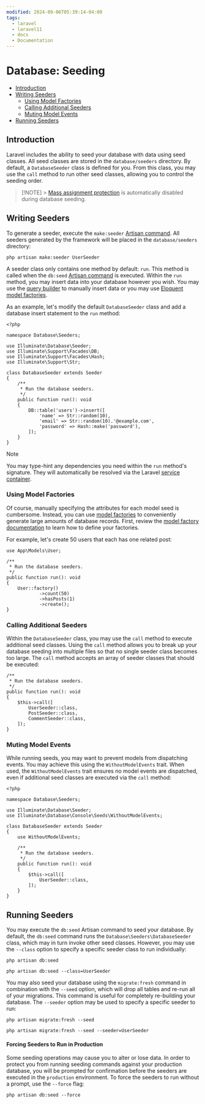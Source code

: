 ```yaml
---
modified: 2024-09-06T05:39:14-04:00
tags:
  - laravel
  - laravel11
  - docs
  - Documentation
---
```


# Database: Seeding

- [Introduction](#Introduction)
- [Writing Seeders](<#Writing Seeders>)
  - [Using Model Factories](<#Using Model Factories>)
  - [Calling Additional Seeders](<#Calling Additional Seeders>)
  - [Muting Model Events](<#Muting Model Events>)
- [Running Seeders](<#Running Seeders>)

<a name="introduction"></a>

## Introduction

Laravel includes the ability to seed your database with data using seed classes. All seed classes are stored in the `database/seeders` directory. By default, a `DatabaseSeeder` class is defined for you. From this class, you may use the `call` method to run other seed classes, allowing you to control the seeding order.

> [!NOTE] > [Mass assignment protection](/12.Laravel%2011.x%20Docs/08.Eloquent%20ORM/01.eloquent#mass-assignment) is automatically disabled during database seeding.

<a name="writing-seeders"></a>

## Writing Seeders

To generate a seeder, execute the `make:seeder` [Artisan command](/12.Laravel%2011.x%20Docs/05.Digging%20Deeper/01.artisan). All seeders generated by the framework will be placed in the `database/seeders` directory:

```shell
php artisan make:seeder UserSeeder
```

A seeder class only contains one method by default: `run`. This method is called when the `db:seed` [Artisan command](/12.Laravel%2011.x%20Docs/05.Digging%20Deeper/01.artisan) is executed. Within the `run` method, you may insert data into your database however you wish. You may use the [query builder](/12.Laravel%2011.x%20Docs/07.Database/02.queries) to manually insert data or you may use [Eloquent model factories](/12.Laravel%2011.x%20Docs/08.Eloquent%20ORM/07.eloquent-factories).

As an example, let's modify the default `DatabaseSeeder` class and add a database insert statement to the `run` method:

    <?php

    namespace Database\Seeders;

    use Illuminate\Database\Seeder;
    use Illuminate\Support\Facades\DB;
    use Illuminate\Support\Facades\Hash;
    use Illuminate\Support\Str;

    class DatabaseSeeder extends Seeder
    {
        /**
         * Run the database seeders.
         */
        public function run(): void
        {
            DB::table('users')->insert([
                'name' => Str::random(10),
                'email' => Str::random(10).'@example.com',
                'password' => Hash::make('password'),
            ]);
        }
    }

> [!NOTE]
> You may type-hint any dependencies you need within the `run` method's signature. They will automatically be resolved via the Laravel [service container](/12.Laravel%2011.x%20Docs/03.Architecture%20Concepts/02.container).

<a name="using-model-factories"></a>

### Using Model Factories

Of course, manually specifying the attributes for each model seed is cumbersome. Instead, you can use [model factories](/12.Laravel%2011.x%20Docs/08.Eloquent%20ORM/07.eloquent-factories) to conveniently generate large amounts of database records. First, review the [model factory documentation](/12.Laravel%2011.x%20Docs/08.Eloquent%20ORM/07.eloquent-factories) to learn how to define your factories.

For example, let's create 50 users that each has one related post:

    use App\Models\User;

    /**
     * Run the database seeders.
     */
    public function run(): void
    {
        User::factory()
                ->count(50)
                ->hasPosts(1)
                ->create();
    }

<a name="calling-additional-seeders"></a>

### Calling Additional Seeders

Within the `DatabaseSeeder` class, you may use the `call` method to execute additional seed classes. Using the `call` method allows you to break up your database seeding into multiple files so that no single seeder class becomes too large. The `call` method accepts an array of seeder classes that should be executed:

    /**
     * Run the database seeders.
     */
    public function run(): void
    {
        $this->call([
            UserSeeder::class,
            PostSeeder::class,
            CommentSeeder::class,
        ]);
    }

<a name="muting-model-events"></a>

### Muting Model Events

While running seeds, you may want to prevent models from dispatching events. You may achieve this using the `WithoutModelEvents` trait. When used, the `WithoutModelEvents` trait ensures no model events are dispatched, even if additional seed classes are executed via the `call` method:

    <?php

    namespace Database\Seeders;

    use Illuminate\Database\Seeder;
    use Illuminate\Database\Console\Seeds\WithoutModelEvents;

    class DatabaseSeeder extends Seeder
    {
        use WithoutModelEvents;

        /**
         * Run the database seeders.
         */
        public function run(): void
        {
            $this->call([
                UserSeeder::class,
            ]);
        }
    }

<a name="running-seeders"></a>

## Running Seeders

You may execute the `db:seed` Artisan command to seed your database. By default, the `db:seed` command runs the `Database\Seeders\DatabaseSeeder` class, which may in turn invoke other seed classes. However, you may use the `--class` option to specify a specific seeder class to run individually:

```shell
php artisan db:seed

php artisan db:seed --class=UserSeeder
```

You may also seed your database using the `migrate:fresh` command in combination with the `--seed` option, which will drop all tables and re-run all of your migrations. This command is useful for completely re-building your database. The `--seeder` option may be used to specify a specific seeder to run:

```shell
php artisan migrate:fresh --seed

php artisan migrate:fresh --seed --seeder=UserSeeder
```

<a name="forcing-seeding-production"></a>

#### Forcing Seeders to Run in Production

Some seeding operations may cause you to alter or lose data. In order to protect you from running seeding commands against your production database, you will be prompted for confirmation before the seeders are executed in the `production` environment. To force the seeders to run without a prompt, use the `--force` flag:

```shell
php artisan db:seed --force
```

